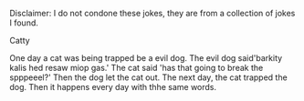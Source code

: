 Disclaimer: I do not condone these jokes, they are from a collection of jokes I found.

Catty

One day a cat was being trapped be a evil dog.  The evil dog said'barkity kalis hed resaw miop gas.'  The cat said 'has that going  to break the spppeeel?' Then the dog let the cat out. The next day, the cat trapped the dog. Then it happens every day with thhe same words.

